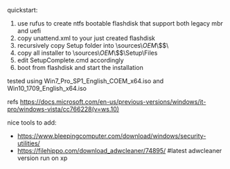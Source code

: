 quickstart:
1. use rufus to create ntfs bootable flashdisk that support both legacy mbr and uefi
2. copy unattend.xml to your just created flashdisk
3. recursively copy Setup folder into \sources\\$OEM$\\$$\
4. copy all installer to \sources\\$OEM$\\$$\Setup\Files
5. edit SetupComplete.cmd accordingly
6. boot from flashdisk and start the installation

tested using Win7_Pro_SP1_English_COEM_x64.iso and Win10_1709_English_x64.iso

refs
https://docs.microsoft.com/en-us/previous-versions/windows/it-pro/windows-vista/cc766228(v=ws.10)


nice tools to add:
- https://www.bleepingcomputer.com/download/windows/security-utilities/
- https://filehippo.com/download_adwcleaner/74895/ #latest adwcleaner version run on xp
